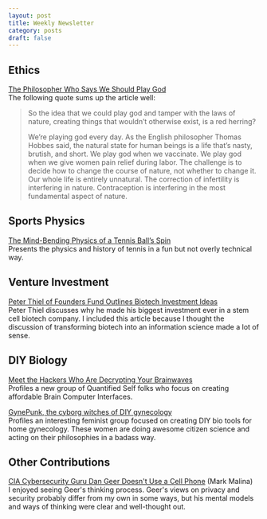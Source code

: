 ```yaml
---
layout: post
title: Weekly Newsletter
category: posts
draft: false
---
```

## Ethics
[The Philosopher Who Says We Should Play God](http://nautil.us/issue/28/2050/the-philosopher-who-says-we-should-play-god)  
The following quote sums up the article well:

>So the idea that we could play god and tamper with the laws of nature,
>creating things that wouldn’t otherwise exist, is a red herring?
>
>We’re playing god every day. As the English philosopher Thomas Hobbes said,
>the natural state for human beings is a life that’s nasty, brutish, and short.
>We play god when we vaccinate. We play god when we give women pain relief
>during labor. The challenge is to decide how to change the course of nature,
>not whether to change it. Our whole life is entirely unnatural. The correction
>of infertility is interfering in nature. Contraception is interfering in the
>most fundamental aspect of nature.

## Sports Physics
[The Mind-Bending Physics of a Tennis Ball’s Spin](http://www.wired.com/2015/09/mind-bending-physics-tennis-balls-spin/)  
Presents the physics and history of tennis in a fun but not overly technical way.

## Venture Investment
[Peter Thiel of Founders Fund Outlines Biotech Investment Ideas](http://www.technologyreview.com/news/541226/peter-thiel-explains-biotech-investing-rationale-get-rid-of-randomness/)  
Peter Thiel discusses why he made his biggest investment ever in a stem cell
biotech company. I included this article because I thought the discussion of
transforming biotech into an information science made a lot of sense.

## DIY Biology
[Meet the Hackers Who Are Decrypting Your Brainwaves](http://www.fastcompany.com/3050498/elasticity/meet-the-hackers-who-are-decrypting-your-brainwaves)  
Profiles a new group of Quantified Self folks who focus on creating affordable
Brain Computer Interfaces.

[GynePunk, the cyborg witches of DIY gynecology](http://www.makery.info/en/2015/06/30/gynepunk-les-sorcieres-cyborg-de-la-gynecologie-diy/)  
Profiles an interesting feminist group focused on creating DIY bio tools for
home gynecology. These women are doing awesome citizen science and acting on
their philosophies in a badass way.

## Other Contributions
[CIA Cybersecurity Guru Dan Geer Doesn't Use a Cell Phone](http://arstechnica.com/sponsored/cia-cybersecurity-guru-dan-geer-doesnt-use-a-cell-phone/) (Mark Malina)  
I enjoyed seeing Geer's thinking process. Geer's views on privacy and security probably differ from my own in some ways, but his mental models and ways of thinking were clear and well-thought out.
